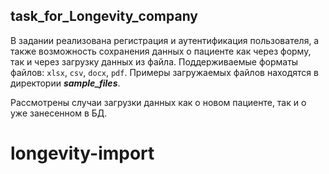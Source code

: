 ## task_for_Longevity_company

В задании реализована регистрация и аутентификация пользователя, а также
возможность сохранения данных о пациенте как через форму, так и через
загрузку данных из файла. Поддерживаемые форматы файлов: ``xlsx``, ``csv``, ``docx``, ``pdf``.
Примеры загружаемых файлов находятся в директории ***sample_files***.

Рассмотрены случаи загрузки данных как о новом пациенте, так и о уже занесенном
в БД.
# longevity-import
